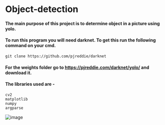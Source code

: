 # Object-detection

#### The main purpose of this project is to determine object in a picture using yolo.
#### To run this program you will need darknet. To get this run the following command on your cmd.
    git clone https://github.com/pjreddie/darknet
#### For the weights folder go to https://pjreddie.com/darknet/yolo/ and download it.
#### The libraries used are -
    cv2
    matplotlib
    numpy
    argparse

![image](https://user-images.githubusercontent.com/57188348/122174545-6fc1e780-cea0-11eb-81d5-584c130dd91f.png)
